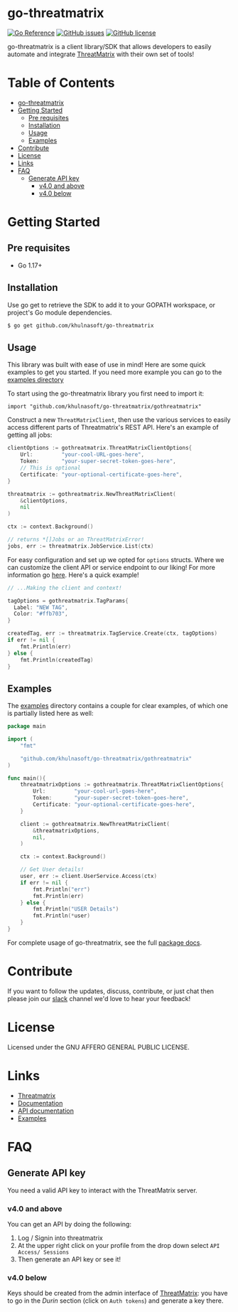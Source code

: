 # go-threatmatrix
[![Go Reference](https://pkg.go.dev/badge/github.com/khulnasoft/go-threatmatrix.svg)](https://pkg.go.dev/github.com/khulnasoft/go-threatmatrix)
[![GitHub issues](https://img.shields.io/github/issues/khulnasoft/go-threatmatrix?style=plastic)](https://github.com/khulnasoft/go-threatmatrix/issues)
[![GitHub license](https://img.shields.io/github/license/khulnasoft/go-threatmatrix?style=plastic)](https://github.com/khulnasoft/go-threatmatrix/blob/main/LICENSE)

go-threatmatrix is a client library/SDK that allows developers to easily automate and integrate [ThreatMatrix](https://github.com/khulnasoft/ThreatMatrix) with their own set of tools!

<!-- omit in toc -->
# Table of Contents
- [go-threatmatrix](#go-threatmatrix)
- [Getting Started](#getting-started)
	- [Pre requisites](#pre-requisites)
	- [Installation](#installation)
	- [Usage](#usage)
	- [Examples](#examples)
- [Contribute](#contribute)
- [License](#liscence)
- [Links](#links)
- [FAQ](#faq)
	- [Generate API key](#generate-api-key)
		- [v4.0 and above](#v40-and-above)
		- [v4.0 below](#v40-below)



# Getting Started

## Pre requisites
- Go 1.17+

## Installation
Use go get to retrieve the SDK to add it to your GOPATH workspace, or project's Go module dependencies.

```bash
$ go get github.com/khulnasoft/go-threatmatrix
```

## Usage
This library was built with ease of use in mind! Here are some quick examples to get you started. If you need more example you can go to the [examples directory](./examples/)

To start using the go-threatmatrix library you first need to import it:
```
import "github.com/khulnasoft/go-threatmatrix/gothreatmatrix"
```
Construct a new `ThreatMatrixClient`, then use the various services to easily access different parts of Threatmatrix's REST API. Here's an example of getting all jobs:

```Go
clientOptions := gothreatmatrix.ThreatMatrixClientOptions{
	Url:         "your-cool-URL-goes-here",
	Token:       "your-super-secret-token-goes-here",
	// This is optional
	Certificate: "your-optional-certificate-goes-here",
}

threatmatrix := gothreatmatrix.NewThreatMatrixClient(
	&clientOptions,
	nil
)

ctx := context.Background()

// returns *[]Jobs or an ThreatMatrixError!
jobs, err := threatmatrix.JobService.List(ctx)
```
For easy configuration and set up we opted for `options` structs. Where we can customize the client API or service endpoint to our liking! For more information go [here](). Here's a quick example!

```Go
// ...Making the client and context!

tagOptions = gothreatmatrix.TagParams{
  Label: "NEW TAG",
  Color: "#ffb703",
}

createdTag, err := threatmatrix.TagService.Create(ctx, tagOptions)
if err != nil {
	fmt.Println(err)
} else {
	fmt.Println(createdTag)
}
```
## Examples
The [examples](./examples/) directory contains a couple for clear examples, of which one is partially listed here as well:

```Go
package main

import (
	"fmt"

	"github.com/khulnasoft/go-threatmatrix/gothreatmatrix"
)

func main(){
	threatmatrixOptions := gothreatmatrix.ThreatMatrixClientOptions{
		Url:         "your-cool-url-goes-here",
		Token:       "your-super-secret-token-goes-here",
		Certificate: "your-optional-certificate-goes-here",
	}	

	client := gothreatmatrix.NewThreatMatrixClient(
		&threatmatrixOptions,
		nil,
	)

	ctx := context.Background()

	// Get User details!
	user, err := client.UserService.Access(ctx)
	if err != nil {
		fmt.Println("err")
		fmt.Println(err)
	} else {
		fmt.Println("USER Details")
		fmt.Println(*user)
	}
}

```
For complete usage of go-threatmatrix, see the full [package docs](https://pkg.go.dev/github.com/khulnasoft/go-threatmatrix).

# Contribute
If you want to follow the updates, discuss, contribute, or just chat then please join our [slack](https://honeynetpublic.slack.com/archives/C01KVGMAKL6) channel we'd love to hear your feedback!

# License
Licensed under the GNU AFFERO GENERAL PUBLIC LICENSE.

# Links
- [Threatmatrix](https://github.com/khulnasoft/ThreatMatrix)
- [Documentation](https://threatmatrix.readthedocs.io/en/latest/)
- [API documentation](https://threatmatrix.readthedocs.io/en/latest/Redoc.html)
- [Examples](./examples/)

# FAQ
## Generate API key
You need a valid API key to interact with the ThreatMatrix server.
### v4.0 and above
You can get an API by doing the following:
1. Log / Signin into threatmatrix
2. At the upper right click on your profile from the drop down select `API Access/ Sessions`
3. Then generate an API key or see it!

### v4.0 below
Keys should be created from the admin interface of [ThreatMatrix](https://github.com/khulnasoft/threatmatrix): you have to go in the *Durin* section (click on `Auth tokens`) and generate a key there.
